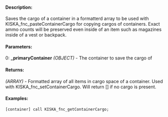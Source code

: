 #### Description:
Saves the cargo of a container in a formatterd array to be used with KISKA_fnc_pasteContainerCargo for copying cargos of containers. Exact ammo counts will be preserved even inside of an item such as magazines inside of a vest or backpack.

#### Parameters:
0: **_primaryContainer** *(OBJECT)* - The container to save the cargo of

#### Returns:
*(ARRAY)* - Formatted array of all items in cargo space of a container.
Used with KISKA_fnc_setContainerCargo.
Will return [] if no cargo is present.

#### Examples:
```sqf
[container] call KISKA_fnc_getContainerCargo;
```

